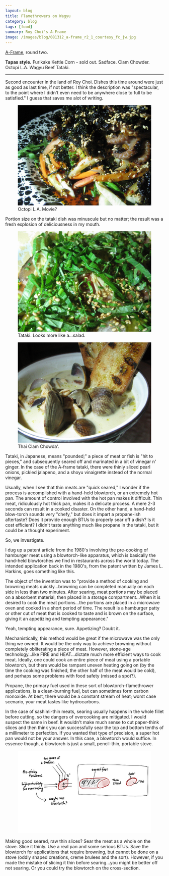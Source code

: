 ```yaml
---
layout: blog
title: Flamethrowers on Wagyu
category: blog
tags: [food]  
summary: Roy Choi's A-Frame
image: /images/blog/081312_a-frame_r2_1_courtesy_fc_jw.jpg
---
```


[A-Frame](http://www.yelp.com/biz/a-frame-los-angeles-2#query:A-Frame), round two.

**Tapas style.** Furikake Kettle Corn - sold out. Sadface. Clam Chowder. Octopi L.A. Wagyu Beef Tataki.

---

Second encounter in the land of Roy Choi. Dishes this time around were just as good as last time, if not better. I think the description was "spectacular, to the point where I didn't even need to be anywhere close to full to be satisfied." I guess that saves me alot of writing.

<figure>
    <img src="/images/blog/081312_a-frame_r2_1_courtesy_fc_jw.jpg"></img>
    <figcaption>Octopi L.A. Movie?</figcaption>
</figure>

Portion size on the tataki dish was minuscule but no matter; the result was a fresh explosion of deliciousness in my mouth.

<figure>
    <img src="/images/blog/081312_a-frame_r2_3_courtesy_fc_jw.jpg"></img>
    <figcaption>Tataki. Looks more like a...salad.</figcaption>
</figure>

<figure>
    <img src="/images/blog/081312_a-frame_r2_2_courtesy_fc_jw.jpg"></img>
    <figcaption>Thai Clam Chowda'.</figcaption>
</figure>

Tataki, in Japanese, means "pounded;" a piece of meat or fish is "hit to pieces," and subsequently seared off and marinated in a bit of vinegar n' ginger. In the case of the A-frame tataki, there were thinly sliced pearl onions, pickled jalapeno, and a shoyu vinaigrette instead of the normal vinegar.

Usually, when I see that thin meats are "quick seared," I wonder if the process is accomplished with a hand-held blowtorch, or an extremely hot pan. The amount of control involved with the hot pan makes it difficult. Thin meat, ridiculously hot thick pan, makes it a delicate process. A mere 2-3 seconds can result in a cooked disaster. On the other hand, a hand-held blow-torch sounds very "chefy," but does it impart a propane-ish aftertaste? Does it provide enough BTUs to properly sear off a dish? Is it cost efficient? I didn't taste anything much like propane in the tataki, but it could be a thought experiment.

So, we investigate.

I dug up a patent article from the 1980's involving the pre-cooking of hamburger meat using a blowtorch-like apparatus, which is basically the hand-held blowtorches we find in restaurants across the world today. The intended application back in the 1980's, from the patent written by James L. Harkins, goes something like this.

The object of the invention was to "provide a method of cooking and browning meats quickly...browning can be completed manually on each side in less than two minutes. After searing, meat portions may be placed on a absorbent material, then placed in a storage compartment...When it is desired to cook the meat portions...the portions are placed in a microwave oven and cooked in a short period of time. The result is a hamburger patty or other cut of meat that is cooked to taste and is brown on the surface, giving it an appetizing and tempting appearance."

Yeah, tempting appearance, sure. Appetizing? Doubt it.

Mechanistically, this method would be great if the microwave was the only thing we owned. It would be the only way to achieve browning without completely obliterating a piece of meat. However, stone-age technology...like FIRE and HEAT...dictate much more efficient ways to cook meat. Ideally, one could cook an entire piece of meat using a portable blowtorch, but there would be rampant uneven heating going on (by the time the cooking was finished, the other half of the meat would be cold), and perhaps some problems with food safety (missed a spot?).

Propane, the primary fuel used in these sort of blowtorch-flamethrower applications, is a clean-burning fuel, but can sometimes form carbon monoxide. At best, there would be a constant stream of heat; worst case scenario, your meat tastes like hydrocarbons.

In the case of sashimi-thin meats, searing usually happens in the whole fillet before cutting, so the dangers of overcooking are mitigated. I would suspect the same in beef. It wouldn't make much sense to cut paper-think slices and then think you can successfully sear the top and bottom tenths of a millimeter to perfection. If you wanted that type of precision, a super hot pan would not be your answer. In this case, a blowtorch would suffice. In essence though, a blowtorch is just a small, pencil-thin, portable stove.

<figure>
    <img src="/images/blog/111612_searing_slicing_courtesy_fc.jpg"></img>
    <figcaption></figcaption>
</figure>

Making good seared, raw thin slices? Sear the meat as a whole on the stove. Slice it thinly. Use a real pan and some serious BTUs. Save the blowtorch for applications that require browning, but cannot be done on a stove (oddly shaped creations, creme brulees and the sort). However, if you made the mistake of slicing it thin before searing...you might be better off not searing. Or you could try the blowtorch on the cross-section.
